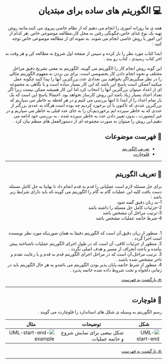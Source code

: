 <div dir="rtl">

# :computer: الگوریتم های ساده برای مبتدیان



همه ی ما روزانه اموری را انجام می دهیم که از نظام خاصی پیروی می کنند،مانند روش تهیه یک نوع غذای خاص،چگونگی رفتن به محل کار،مطالعه موضوعی خاص .هر کدام از این امور با روش خاصی انجام می شوند.
به نمونه ای از مطالعه موضوعی خاص توجه کنید :

ابتدا کتاب مورد نظر را باز کرده و سپس از صفحه اول شروع به مطالعه کن و هر وقت به اخر کتاب رسیدی ، کتاب رو ببند .

این گونه روش انجام کار را الگوریتم می گویند. الگوریتم به معنی تشریح دقیق مراحل مختلف و نحوه انجام دادن کار بخصوصی است،
برای پی بردن به مفهوم الگوریتم مثالی را در نظر میگیریم:اگر بخواهید بین تعدادی عدد،بزرگترین آنها را پیدا کنید چگونه عمل میکنید؟ممکن
است پاسخ این باشد که این کار بسیار ساده است و با نگاهی به مجموعه ای از اعداد میتوان بزرگترین آنها را انتخاب کرد.اما این کار همیشه ممکن نیست زیرا اگر تعداد اعداد بسیار زیاد باشد این روش کارساز نخواهد بود.
احتمالا پاسخ این است که یک بار تمام اعداد را از ابتدا تا انتها بررسی می کنیم و در هر لحظه به خاطر می سپاریم که بزرگترین عددی که تاکنون با آن برخورد کردیم چه بوده است.هرگاه به عددی بزرگتر از عددی که به خاطر سپرده ایم برخوردیم،آن را به جای عدد قبلی به خاطر می سپاریم و در غیر اینصورت ، بدون تغییر دادن عدد به خاطر سپرده شده ، به بررسی خود ادامه می دهیم.این روش را میتوان به صورت مجموعه ای از دستورالعمل های منظم بیان کرد . 

## :mag_right: فهرست موضوعات
* [تعریف الگوریتم](#computer-الگوریتم)
* [فلوچارت](#computer-فلوچارت)




***

## :book: تعریف الگوریتم

برای حل مسئله لازم است عملیاتی را قدم به قدم انجام داد تا نهایتا به حل کامل مسئله دست یافت کلیه این عملیات گام به گام را الگوریتم می گویند،که باید دارای شرایط زیر باشد :
<br>1-به زبان دقیق گفته شود
<br>2-جزئیات کامل حل مسئله را داشته باشد
<br>3-ترتیب مراحل آن مشخص باشد
<br>4-شرط خاتمه عملیات مشخص باشد

<br>1. منظور از زبان دقیق،آن است که الگوریتم دقیقا به همان صورتیکه مورد نظر نویسنده است اجرا گردد .
<br>2. منظور از جزئیات کافی، آن است که در طول اجرای الگوریتم عملیات ناشناخته پیش نیامده و باعث انحراف از مسیر و هدف اصلی نگردد .
<br>3. ترتیب مراحل،آن است که در مراحل اجرای الگوریتم قدم به قدم و با رعایت تقدم و تاخر مشخص شده باشند .
<br>4. منظور از شرط خاتمه،پایان پذیر بودن الگوریتم می باشدو به هر حال الگوریتم باید در زمانی دلخواه و تحت  شروط داده شده خاتمه پذیرد .


[:back: بازگشت به فهرست](#mag_right-فهرست-موضوعات)

 ***

## :book: فلوچارت

رسم الگوریتم به وسیله ی شکل های استاندارد را فلوچارت می گویند .

 شکل | توضیحات | مثال
 --- | --- | ---
 ![UML-start-end](https://i.imgur.com/gaEz1R8.png) | شکل بیضی برای نمایش شروع و خاتمه عملیات | ![UML-start-end-example](https://i.imgur.com/9Z84Azz.png)

[:back: بازگشت به فهرست](#mag_right-فهرست-موضوعات)
 ***
</div>
